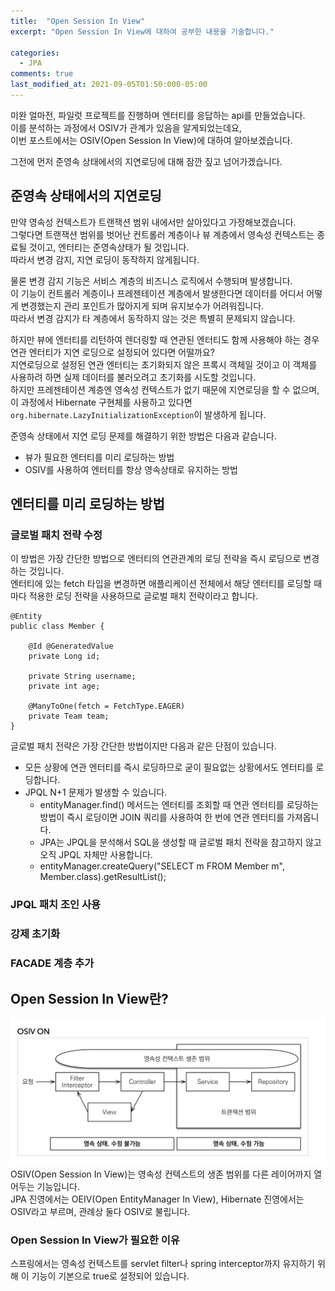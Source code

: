```yaml
---
title:  "Open Session In View"
excerpt: "Open Session In View에 대하여 공부한 내용을 기술합니다."

categories:
  - JPA
comments: true
last_modified_at: 2021-09-05T01:50:000-05:00
---
```


미완
얼마전, 파일럿 프로젝트를 진행하며 엔터티를 응답하는 api를 만들었습니다.<br>
이를 분석하는 과정에서 OSIV가 관계가 있음을 알게되었는데요,<br>
이번 포스트에서는 OSIV(Open Session In View)에 대하여 알아보겠습니다.

그전에 먼저 준영속 상태에서의 지연로딩에 대해 잠깐 짚고 넘어가겠습니다.

## 준영속 상태에서의 지연로딩
만약 영속성 컨텍스트가 트랜잭션 범위 내에서만 살아있다고 가정해보겠습니다.<br>
그렇다면 트랜잭션 범위를 벗어난 컨트롤러 계층이나 뷰 계층에서 영속성 컨텍스트는 종료될 것이고, 엔터티는 준영속상태가 될 것입니다.<br>
따라서 변경 감지, 지연 로딩이 동작하지 않게됩니다.<br>

물론 변경 감지 기능은 서비스 계층의 비즈니스 로직에서 수행되며 발생합니다.<br>
이 기능이 컨트롤러 계층이나 프레젠테이션 계층에서 발생한다면 데이터를 어디서 어떻게 변경했는지 관리 포인트가 많아지게 되며 유지보수가 어려워집니다.<br>
따라서 변경 감지가 타 계층에서 동작하지 않는 것은 특별히 문제되지 않습니다.

하지만 뷰에 엔터티를 리턴하여 렌더링할 때 연관된 엔터티도 함께 사용해야 하는 경우 연관 엔터티가 지연 로딩으로 설정되어 있다면 어떨까요?<br>
지연로딩으로 설정된 연관 엔터티는 초기화되지 않은 프록시 객체일 것이고 이 객체를 사용하려 하면 실제 데이터를 불러오려고 초기화를 시도할 것입니다.<br>
하지만 프레젠테이션 계층엔 영속성 컨텍스트가 없기 때문에 지연로딩을 할 수 없으며, 이 과정에서 Hibernate 구현체를 사용하고 있다면 `org.hibernate.LazyInitializationException`이 발생하게 됩니다.

준영속 상태에서 지연 로딩 문제를 해결하기 위한 방법은 다음과 같습니다.
* 뷰가 필요한 엔터티를 미리 로딩하는 방법
* OSIV를 사용하여 엔터티를 항상 영속상태로 유지하는 방법

## 엔터티를 미리 로딩하는 방법
### 글로벌 패치 전략 수정
이 방법은 가장 간단한 방법으로 엔터티의 연관관계의 로딩 전략을 즉시 로딩으로 변경하는 것입니다.<br>
엔터티에 있는 fetch 타입을 변경하면 애플리케이션 전체에서 해당 엔터티를 로딩할 때마다 적용한 로딩 전략을 사용하므로 글로벌 패치 전략이라고 합니다.
~~~
@Entity
public class Member {

    @Id @GeneratedValue
    private Long id;

    private String username;
    private int age;

    @ManyToOne(fetch = FetchType.EAGER)
    private Team team;
}
~~~

글로벌 패치 전략은 가장 간단한 방법이지만 다음과 같은 단점이 있습니다.
* 모든 상황에 연관 엔터티를 즉시 로딩하므로 굳이 필요없는 상황에서도 엔터티를 로딩합니다.
* JPQL N+1 문제가 발생할 수 있습니다.
  * entityManager.find() 메서드는 엔터티를 조회할 때 연관 엔터티를 로딩하는 방법이 즉시 로딩이면 JOIN 쿼리를 사용하여 한 번에 연관 엔터티를 가져옵니다.
  * JPA는 JPQL을 분석해서 SQL을 생성할 때 글로벌 패치 전략을 참고하지 않고 오직 JPQL 자체만 사용합니다.
  * entityManager.createQuery("SELECT m FROM Member m", Member.class).getResultList(); 


### JPQL 패치 조인 사용
### 강제 초기화
### FACADE 계층 추가

## Open Session In View란?
![1](/assets/images/open-session-in-view.png)
OSIV(Open Session In View)는 영속성 컨텍스트의 생존 범위를 다른 레이어까지 열어두는 기능입니다.<br>
JPA 진영에서는 OEIV(Open EntityManager In View), Hibernate 진영에서는 OSIV라고 부르며, 관례상 둘다 OSIV로 불립니다.<br>

### Open Session In View가 필요한 이유

스프링에서는 영속성 컨텍스트를 servlet filter나 spring interceptor까지 유지하기 위해 이 기능이 기본으로 true로 설정되어 있습니다.

